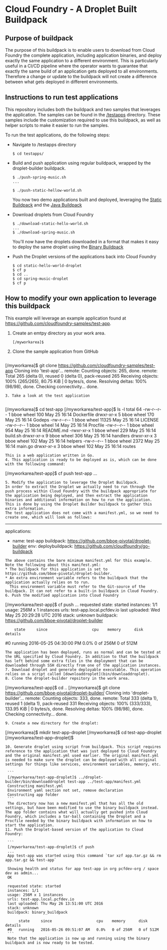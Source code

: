 # Cloud Foundry - A Droplet Built Buildpack
## Purpose of buildpack
The purpose of this buildpack is to enable users to download from Cloud Foundry the complete application, including application binaries, and deploy exactly the same application to a different environment. This is particularly useful in a CI/CD pipeline where the operator wants to guarantee that exactly the same build of an application gets deployed to all environments. Therefore a change or update to the buildpack will not create a difference between what gets deployed in different environments.

## Instructions to run test applications
This repository includes both the buildpack and two samples that leverages the application. The samples can be found in the [/testapps](/testapps) directory. These samples include the customization required to use this buildpack, as well as helper scripts to make it easier to run the samples.

To run the test applications, do the following steps:
* Navigate to /testapps directory

  ```
  $ cd testapps/
  ```
* Build and push application using regular buildpack, wrapped by the droplet-builder buildpack.
  
  ```
  $ ./push-spring-music.sh
  ...
  
  $ ./push-static-hellow-world.sh
  ```
  You now two demo applications built and deployed, leveraging the [Static Buildpack](https://github.com/cloudfoundry/staticfile-buildpack) and the [Java Buildpack](https://github.com/cloudfoundry/java-buildpack)
* Download droplets from Cloud Foundry

  ```
  $ ./download-static-hello-world.sh
  ...
  $ ./download-spring-music.sh
  ```
  You'll now have the droplets downloaded in a format that makes it easy to deploy the same droplet using the [Binary Buildpack](https://github.com/cloudfoundry/binary-buildpack)
* Push the Droplet versions of the applications back into Cloud Foundry

  ```
  $ cd static-hello-world-droplet
  $ cf p
  $ cd ..
  $ cd spring-music-droplet
  $ cf p
  ```
  
## How to modify your own application to leverage this buildpack
This example will leverage an example application found at https://github.com/cloudfoundry-samples/test-app.

1. Create an emtpy directory as your work area.

   ```
   [/myworkarea]$
   ```
2. Clone the sample application from GitHub

   ```
  [/myworkarea]$ git clone https://github.com/cloudfoundry-samples/test-app
  Cloning into 'test-app'...
  remote: Counting objects: 265, done.
  remote: Total 265 (delta 0), reused 0 (delta 0), pack-reused 265
  Receiving objects: 100% (265/265), 80.75 KiB | 0 bytes/s, done.
  Resolving deltas: 100% (98/98), done.
  Checking connectivity... done.
  ```
3. Take a look at the test application
   
   ```
   [/myworkarea]$ cd test-app
   [/myworkarea/test-app]$ ls -l
   total 64
   -rw-r--r--  1 bboe  wheel    100 May 25 16:14 Dockerfile
   drwxr-xr-x  5 bboe  wheel    170 May 25 16:14 Godeps
   -rw-r--r--  1 bboe  wheel  11325 May 25 16:14 LICENSE
   -rw-r--r--  1 bboe  wheel     14 May 25 16:14 Procfile
   -rw-r--r--  1 bboe  wheel    954 May 25 16:14 README.md
   -rwxr-xr-x  1 bboe  wheel    229 May 25 16:14 build.sh
   drwxr-xr-x  9 bboe  wheel    306 May 25 16:14 handlers
   drwxr-xr-x  3 bboe  wheel    102 May 25 16:14 helpers
   -rw-r--r--  1 bboe  wheel   2372 May 25 16:14 main.go
   drwxr-xr-x  3 bboe  wheel    102 May 25 16:14 routes
   ```
   This is a web application written in Go.
4. This application is ready to be deployed as is, which can be done with the following command:

   ```
   [/myworkarea/test-app]$ cf push test-app
   ...
   ```
5. Modify the application to leverage the Droplet Buildpack.
   In order to extract the Droplet we actually need to run through the push process within Cloud Foundry with the buildpack appropriate for the application being deployed, and then extract the application binaries and additional information on how to run the application.
   This is done by using the Droplet Builder buildpack to gather this extra information.
   The test application does not come with a manifest.yml, so we need to create one, which will look as follows:
   
   ```
   ---
   applications:
   - name: test-app
      buildpack: https://github.com/bboe-pivotal/droplet-builder
      env:
        deploybuildpack: https://github.com/cloudfoundry/go-buildpack
   ```
   The above contains the bare minimum manifest.yml for this example.
   Note the following about this manifest.yml:
   * The buildpack for this application is set to https://github.com/bboe-pivotal/droplet-builder.
   * An extra environment variable refers to the buildpack that the application actually relies on to run.
     This environment variable must refer to the Git-source of the buildpack. It can not refer to a built-in buildpack in Cloud Foundry.
6. Push the modified application into Cloud Foundry

   ```
   [/myworkarea/test-app]$ cf push
   ...
   requested state: started
   instances: 1/1
   usage: 256M x 1 instances
   urls: test-app.local.pcfdev.io
   last uploaded: Wed May 25 20:29:28 UTC 2016
   stack: unknown
   buildpack: https://github.com/bboe-pivotal/droplet-builder

        state     since                    cpu    memory      disk        details
   #0   running   2016-05-25 04:30:00 PM   0.0%   0 of 256M   0 of 512M
   ```
   The application has been deployed, runs as normal and can be tested at the URL specified by Cloud Foundry. In addition to that the buildpack has left behind some extra files in the deployment that can be downloaded through SSH directly from one of the application instances.
7. Download droplet and generate deployable executable. This operation relies on a script called [downloaddroplet](bin/downloaddroplet). 
8. Clone the droplet-builder repsitory in the work area.

   ```
   [/myworkarea/test-app]$ cd ..
   [/myworkarea]$ git clone https://github.com/bboe-pivotal/droplet-builder/
   Cloning into 'droplet-builder'...
   remote: Counting objects: 333, done.
   remote: Total 333 (delta 1), reused 1 (delta 1), pack-reused 331
   Receiving objects: 100% (333/333), 133.95 KiB | 0 bytes/s, done.
   Resolving deltas: 100% (98/98), done.
   Checking connectivity... done.
   ```
9. Create a new directory for the droplet:

   ```
   [/myworkarea]$ mkdir test-app-droplet
   [/myworkarea]$ cd test-app-droplet
   [/myworkarea/test-app-droplet]$
   ```
10. Generate droplet using script from buildpack. This script requires reference to the application that was just deployed to Cloud Foundry and the original manifest.yml used earlier. The original manifest.yml is needed to make sure the droplet can be deployed with all original settings for things like services, environment variables, memory, etc.
    
    ```
    [/myworkarea/test-app-droplet]$ ../droplet-builder/bin/downloaddroplet test-app ../test-app/manifest.yml
    Constructing manifest.yml
    Environment yaml section not set, remove declaration
    Constructing app folder
    ```
    The directory now has a new manifest.yml that has all the old settings, but have been modified to use the binary buildpack instead. The app folder contains what will actually get pushed into Cloud Foundry, which includes a tar-ball containing the Droplet and a Procfile needed by the binary buildpack with information on how to start the application.
11. Push the Droplet-based version of the application to Cloud Foundry:

    ```
    [/myworkarea/test-app-droplet]$ cf push
    ...
    App test-app was started using this command `tar xzf app.tar.gz && rm app.tar.gz && test-app`

    Showing health and status for app test-app in org pcfdev-org / space dev as admin...
    OK

    requested state: started
    instances: 1/1
    usage: 256M x 1 instances
    urls: test-app.local.pcfdev.io
    last uploaded: Thu May 26 13:51:00 UTC 2016
    stack: unknown
    buildpack: binary_buildpack

         state     since                    cpu    memory      disk        details
    #0   running   2016-05-26 09:51:07 AM   0.0%   0 of 256M   0 of 512M
    ```
    Note that the application is now up and running using the binary buildpack and is now ready to be tested.
